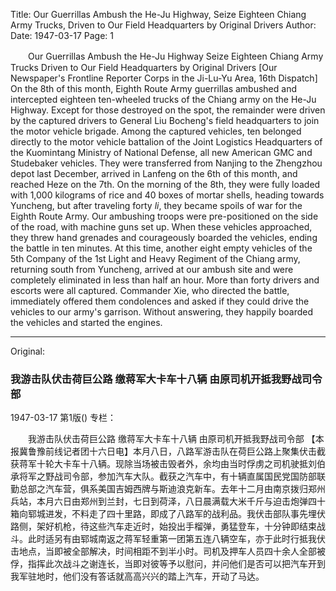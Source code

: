 Title: Our Guerrillas Ambush the He-Ju Highway, Seize Eighteen Chiang Army Trucks, Driven to Our Field Headquarters by Original Drivers
Author:
Date: 1947-03-17
Page: 1

　　Our Guerrillas Ambush the He-Ju Highway
    Seize Eighteen Chiang Army Trucks
    Driven to Our Field Headquarters by Original Drivers
    [Our Newspaper's Frontline Reporter Corps in the Ji-Lu-Yu Area, 16th Dispatch] On the 8th of this month, Eighth Route Army guerrillas ambushed and intercepted eighteen ten-wheeled trucks of the Chiang army on the He-Ju Highway. Except for those destroyed on the spot, the remainder were driven by the captured drivers to General Liu Bocheng's field headquarters to join the motor vehicle brigade. Among the captured vehicles, ten belonged directly to the motor vehicle battalion of the Joint Logistics Headquarters of the Kuomintang Ministry of National Defense, all new American GMC and Studebaker vehicles. They were transferred from Nanjing to the Zhengzhou depot last December, arrived in Lanfeng on the 6th of this month, and reached Heze on the 7th. On the morning of the 8th, they were fully loaded with 1,000 kilograms of rice and 40 boxes of mortar shells, heading towards Yuncheng, but after traveling forty *li*, they became spoils of war for the Eighth Route Army. Our ambushing troops were pre-positioned on the side of the road, with machine guns set up. When these vehicles approached, they threw hand grenades and courageously boarded the vehicles, ending the battle in ten minutes. At this time, another eight empty vehicles of the 5th Company of the 1st Light and Heavy Regiment of the Chiang army, returning south from Yuncheng, arrived at our ambush site and were completely eliminated in less than half an hour. More than forty drivers and escorts were all captured. Commander Xie, who directed the battle, immediately offered them condolences and asked if they could drive the vehicles to our army's garrison. Without answering, they happily boarded the vehicles and started the engines.



<hr /> 

Original: 


### 我游击队伏击荷巨公路  缴蒋军大卡车十八辆  由原司机开抵我野战司令部

1947-03-17
第1版()
专栏：

　　我游击队伏击荷巨公路
    缴蒋军大卡车十八辆
    由原司机开抵我野战司令部
    【本报冀鲁豫前线记者团十六日电】本月八日，八路军游击队在荷巨公路上聚集伏击截获蒋军十轮大卡车十八辆。现除当场被击毁者外，余均由当时俘虏之司机驶抵刘伯承将军之野战司令部，参加汽车大队。截获之汽车中，有十辆直属国民党国防部联勤总部之汽车营，俱系美国吉姆西牌与斯迪浪克新车。去年十二月由南京拨归郑州兵站，本月六日由郑州到兰封，七日到荷泽，八日晨满载大米千斤与迫击炮弹四十箱向郓城进发，不料走了四十里路，即成了八路军的战利品。我伏击部队事先埋伏路侧，架好机枪，待这些汽车走近时，始投出手榴弹，勇猛登车，十分钟即结束战斗。此时适另有由郓城南返之蒋军轻重第一团第五连八辆空车，亦于此时行抵我伏击地点，当即被全部解决，时间相距不到半小时。司机及押车人员四十余人全部被俘，指挥此次战斗之谢连长，当即对彼等予以慰问，并问他们是否可以把汽车开到我军驻地时，他们没有答话就高高兴兴的踏上汽车，开动了马达。
